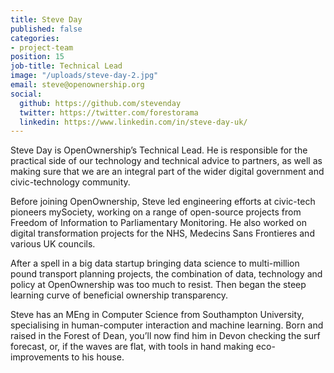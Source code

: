 ```yaml
---
title: Steve Day
published: false
categories:
- project-team
position: 15
job-title: Technical Lead
image: "/uploads/steve-day-2.jpg"
email: steve@openownership.org
social:
  github: https://github.com/stevenday
  twitter: https://twitter.com/forestorama
  linkedin: https://www.linkedin.com/in/steve-day-uk/
---
```


Steve Day is OpenOwnership’s Technical Lead. He is responsible for the practical side of our technology and technical advice to partners, as well as making sure that we are an integral part of the wider digital government and civic-technology community.

Before joining OpenOwnership, Steve led engineering efforts at civic-tech pioneers mySociety, working on a range of open-source projects from Freedom of Information to Parliamentary Monitoring. He also worked on digital transformation projects for the NHS, Medecins Sans Frontieres and various UK councils.

After a spell in a big data startup bringing data science to multi-million pound transport planning projects, the combination of data, technology and policy at OpenOwnership was too much to resist. Then began the steep learning curve of beneficial ownership transparency.

Steve has an MEng in Computer Science from Southampton University, specialising in human-computer interaction and machine learning. Born and raised in the Forest of Dean, you’ll now find him in Devon checking the surf forecast, or, if the waves are flat, with tools in hand making eco-improvements to his house.

